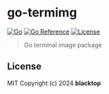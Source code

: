 # go-termimg

[![Go](https://github.com/blacktop/go-termimg/actions/workflows/go.yml/badge.svg)](https://github.com/blacktop/go-termimg/actions/workflows/go.yml) [![Go Reference](https://pkg.go.dev/badge/github.com/blacktop/go-download.svg)](https://pkg.go.dev/github.com/blacktop/go-download) [![License](http://img.shields.io/:license-mit-blue.svg)](http://doge.mit-license.org)

> Go terminal image package

## License

MIT Copyright (c) 2024 **blacktop**